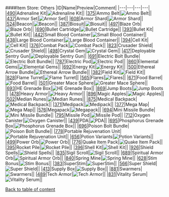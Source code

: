 ####Item Store: Others
|ID|Name|Preview|Comment|
|---|---|---|---|
|[490](https://github.com/alexey-lysiuk/Realm667-AAA-Cache/raw/master/0490.zip)|Adrenaline Kit|![Adrenaline Kit](http://www.realm667.com//images/content/repository/itemstore/AdrenalineKit.png)||
|[375](https://github.com/alexey-lysiuk/Realm667-AAA-Cache/raw/master/0375.zip)|Ammo Belt|![Ammo Belt](http://www.realm667.com//images/content/repository/itemstore/AmmoBelt.png)||
|[437](https://github.com/alexey-lysiuk/Realm667-AAA-Cache/raw/master/0437.zip)|Armor Set|![Armor Set](http://www.realm667.com//images/content/repository/itemstore/Armor%20Set.png)||
|[608](https://github.com/alexey-lysiuk/Realm667-AAA-Cache/raw/master/0608.zip)|Armor Shard|![Armor Shard](http://www.realm667.com//images/content/repository/itemstore/ArmorShard.png)||
|[524](https://github.com/alexey-lysiuk/Realm667-AAA-Cache/raw/master/0524.zip)|Beacon|![Beacon](http://www.realm667.com//images/content/repository/itemstore/Beacon.png)||
|[387](https://github.com/alexey-lysiuk/Realm667-AAA-Cache/raw/master/0387.zip)|Biosuit|![Biosuit](http://www.realm667.com//images/content/repository/itemstore/Biosuit.png)||
|[497](https://github.com/alexey-lysiuk/Realm667-AAA-Cache/raw/master/0497.zip)|Blaze Orb|![Blaze Orb](http://www.realm667.com//images/content/repository/itemstore/BlazeOrb.png)||
|[690](https://github.com/alexey-lysiuk/Realm667-AAA-Cache/raw/master/0690.zip)|Bullet Cartridge|![Bullet Cartridge](http://www.realm667.com//images/content/repository/itemstore/BulletCartridge.png)||
|[393](https://github.com/alexey-lysiuk/Realm667-AAA-Cache/raw/master/0393.zip)|Bullet Kit|![Bullet Kit](http://www.realm667.com//images/content/repository/itemstore/Bullet%20Kit.png)||
|[442](https://github.com/alexey-lysiuk/Realm667-AAA-Cache/raw/master/0442.zip)|Small Blood Container|![Small Blood Container](http://www.realm667.com//images/content/repository/itemstore/Small%20Blood%20Container.png)||
|[438](https://github.com/alexey-lysiuk/Realm667-AAA-Cache/raw/master/0438.zip)|Large Blood Container|![Large Blood Container](http://www.realm667.com//images/content/repository/itemstore/Large%20Blood%20Container.png)||
|[394](https://github.com/alexey-lysiuk/Realm667-AAA-Cache/raw/master/0394.zip)|Cell Kit|![Cell Kit](http://www.realm667.com//images/content/repository/itemstore/Cell%20Kit.png)||
|[376](https://github.com/alexey-lysiuk/Realm667-AAA-Cache/raw/master/0376.zip)|Combat Pack|![Combat Pack](http://www.realm667.com//images/content/repository/itemstore/CombatPack.png)||
|[823](https://github.com/alexey-lysiuk/Realm667-AAA-Cache/raw/master/0823.zip)|Crusader Shield|![Crusader Shield](http://www.realm667.com//images/content/repository/itemstore/CrusaderShield.png)||
|[498](https://github.com/alexey-lysiuk/Realm667-AAA-Cache/raw/master/0498.zip)|Crystal Gem|![Crystal Gem](http://www.realm667.com//images/content/repository/itemstore/CrystalGem.png)||
|[417](https://github.com/alexey-lysiuk/Realm667-AAA-Cache/raw/master/0417.zip)|Deployable Sentry Gun|![Deployable Sentry Gun](http://www.realm667.com//images/content/repository/itemstore/DeployableSentryGun.png)||
|[691](https://github.com/alexey-lysiuk/Realm667-AAA-Cache/raw/master/0691.zip)|Electric Bolt Bundle|![Electric Bolt Bundle](http://www.realm667.com//images/content/repository/itemstore/ElectricBoltBundle.png)||
|[787](https://github.com/alexey-lysiuk/Realm667-AAA-Cache/raw/master/0787.zip)|Electric Pod|![Electric Pod](http://www.realm667.com//images/content/repository/itemstore/ElectricPod.png)||
|[860](https://github.com/alexey-lysiuk/Realm667-AAA-Cache/raw/master/0860.zip)|Elemental Gems|![Elemental Gems](http://www.realm667.com//images/content/repository/itemstore/ElementalGems.png)||
|[692](https://github.com/alexey-lysiuk/Realm667-AAA-Cache/raw/master/0692.zip)|Energy Kit|![Energy Kit](http://www.realm667.com//images/content/repository/itemstore/EnergyKit.png)||
|[500](https://github.com/alexey-lysiuk/Realm667-AAA-Cache/raw/master/0500.zip)|Ethereal Arrow Bundle|![Ethereal Arrow Bundle](http://www.realm667.com//images/content/repository/itemstore/EtherealArrowBundle.png)||
|[382](https://github.com/alexey-lysiuk/Realm667-AAA-Cache/raw/master/0382.zip)|Field Kit|![Field Kit](http://www.realm667.com//images/content/repository/itemstore/FieldKit.png)||
|[828](https://github.com/alexey-lysiuk/Realm667-AAA-Cache/raw/master/0828.zip)|Flame Turret|![Flame Turret](http://www.realm667.com//images/content/repository/itemstore/FlameTurret.png)||
|[565](https://github.com/alexey-lysiuk/Realm667-AAA-Cache/raw/master/0565.zip)|Flares|![Flares](http://www.realm667.com//images/content/repository/itemstore/Flares.png)||
|[671](https://github.com/alexey-lysiuk/Realm667-AAA-Cache/raw/master/0671.zip)|Food Barrel|![Food Barrel](http://www.realm667.com//images/content/repository/propstop/FoodBarrel.png)||
|[501](https://github.com/alexey-lysiuk/Realm667-AAA-Cache/raw/master/0501.zip)|Greater Mace Sphere|![Greater Mace Sphere](http://www.realm667.com//images/content/repository/itemstore/GreaterMaceSphere.png)||
|[693](https://github.com/alexey-lysiuk/Realm667-AAA-Cache/raw/master/0693.zip)|HE Grenade Box|![HE Grenade Box](http://www.realm667.com//images/content/repository/itemstore/HEGrenadeBox.png)||
|[869](https://github.com/alexey-lysiuk/Realm667-AAA-Cache/raw/master/0869.zip)|Jump Boots|![Jump Boots](http://www.realm667.com//images/content/repository/itemstore/JumpBoots.png)||
|[478](https://github.com/alexey-lysiuk/Realm667-AAA-Cache/raw/master/0478.zip)|Heavy Armor|![Heavy Armor](http://www.realm667.com//images/content/repository/itemstore/HeavyArmor.png)||
|[896](https://github.com/alexey-lysiuk/Realm667-AAA-Cache/raw/master/0896.zip)|Magic Apples|![Magic Apples](http://www.realm667.com//images/content/repository/itemstore/MagicApples.png)||
|[502](https://github.com/alexey-lysiuk/Realm667-AAA-Cache/raw/master/0502.zip)|Median Runes|![Median Runes](http://www.realm667.com//images/content/repository/itemstore/MedianRunes.png)||
|[875](https://github.com/alexey-lysiuk/Realm667-AAA-Cache/raw/master/0875.zip)|Medical Backpack|![Medical Backpack](http://www.realm667.com//images/content/repository/itemstore/MedicalBackpack.png)||
|[371](https://github.com/alexey-lysiuk/Realm667-AAA-Cache/raw/master/0371.zip)|Medipack|![Medipack](http://www.realm667.com//images/content/repository/itemstore/Medipack.png)||
|[377](https://github.com/alexey-lysiuk/Realm667-AAA-Cache/raw/master/0377.zip)|Mega Map|![Mega Map](http://www.realm667.com//images/content/repository/itemstore/MegaMap.png)||
|[576](https://github.com/alexey-lysiuk/Realm667-AAA-Cache/raw/master/0576.zip)|Megapack|![Megapack](http://www.realm667.com//images/content/repository/itemstore/Megapack.png)||
|[694](https://github.com/alexey-lysiuk/Realm667-AAA-Cache/raw/master/0694.zip)|Mini Missile Bundle|![Mini Missile Bundle](http://www.realm667.com//images/content/repository/itemstore/MiniMissileBundle.png)||
|[795](https://github.com/alexey-lysiuk/Realm667-AAA-Cache/raw/master/0795.zip)|Missile Pod|![Missile Pod](http://www.realm667.com//images/content/repository/itemstore/MissilePod.png)||
|[712](https://github.com/alexey-lysiuk/Realm667-AAA-Cache/raw/master/0712.zip)|Oxygen Canister|![Oxygen Canister](http://www.realm667.com//images/content/repository/itemstore/OxygenCanister.png)||
|[439](https://github.com/alexey-lysiuk/Realm667-AAA-Cache/raw/master/0439.zip)|PDA|![PDA](http://www.realm667.com//images/content/repository/itemstore/PDA.png)||
|[695](https://github.com/alexey-lysiuk/Realm667-AAA-Cache/raw/master/0695.zip)|Phosphorus Grenade Box|![Phosphorus Grenade Box](http://www.realm667.com//images/content/repository/itemstore/PhosphorusGrenadeBox.png)||
|[696](https://github.com/alexey-lysiuk/Realm667-AAA-Cache/raw/master/0696.zip)|Poison Bolt Bundle|![Poison Bolt Bundle](http://www.realm667.com//images/content/repository/itemstore/PoisonBoltBundle.png)||
|[778](https://github.com/alexey-lysiuk/Realm667-AAA-Cache/raw/master/0778.zip)|Portable Rejuvenation Unit|![Portable Rejuvenation Unit](http://www.realm667.com//images/content/repository/itemstore/PortableRejuvenationUnit.png)||
|[656](https://github.com/alexey-lysiuk/Realm667-AAA-Cache/raw/master/0656.zip)|Potion Variants|![Potion Variants](http://www.realm667.com//images/content/repository/itemstore/Potions.png)||
|[499](https://github.com/alexey-lysiuk/Realm667-AAA-Cache/raw/master/0499.zip)|Power Orb|![Power Orb](http://www.realm667.com//images/content/repository/itemstore/PowerOrb.png)||
|[776](https://github.com/alexey-lysiuk/Realm667-AAA-Cache/raw/master/0776.zip)|Quake Item Pack|![Quake Item Pack](http://www.realm667.com//images/content/repository/itemstore/QuakeItemPack.png)||
|[395](https://github.com/alexey-lysiuk/Realm667-AAA-Cache/raw/master/0395.zip)|Rocket Pile|![Rocket Pile](http://www.realm667.com//images/content/repository/itemstore/Rocket%20Pile.png)||
|[396](https://github.com/alexey-lysiuk/Realm667-AAA-Cache/raw/master/0396.zip)|Shell Kit|![Shell Kit](http://www.realm667.com//images/content/repository/itemstore/Shell%20Kit.png)||
|[926](https://github.com/alexey-lysiuk/Realm667-AAA-Cache/raw/master/0926.zip)|Shield Spells|![Shield Spells](http://www.realm667.com//images/content/repository/itemstore/ShieldSpells.png)||
|[835](https://github.com/alexey-lysiuk/Realm667-AAA-Cache/raw/master/0835.zip)|Sigil Scroll|![Sigil Scroll](http://www.realm667.com//images/content/repository/itemstore/SigilScroll.png)||
|[689](https://github.com/alexey-lysiuk/Realm667-AAA-Cache/raw/master/0689.zip)|Spiritual Armor Orb|![Spiritual Armor Orb](http://www.realm667.com//images/content/repository/itemstore/SpiritualArmorOrb.png)||
|[840](https://github.com/alexey-lysiuk/Realm667-AAA-Cache/raw/master/0840.zip)|Spring Mine|![Spring Mine](http://www.realm667.com//images/content/repository/itemstore/SpringMine.png)||
|[628](https://github.com/alexey-lysiuk/Realm667-AAA-Cache/raw/master/0628.zip)|Stim Bonus|![Stim Bonus](http://www.realm667.com//images/content/repository/itemstore/StimBonus.png)||
|[383](https://github.com/alexey-lysiuk/Realm667-AAA-Cache/raw/master/0383.zip)|SuperStim|![SuperStim](http://www.realm667.com//images/content/repository/itemstore/SuperStim.png)||
|[566](https://github.com/alexey-lysiuk/Realm667-AAA-Cache/raw/master/0566.zip)|Super Shield|![Super Shield](http://www.realm667.com//images/content/repository/itemstore/SuperSheild.png)||
|[413](https://github.com/alexey-lysiuk/Realm667-AAA-Cache/raw/master/0413.zip)|Supply Box|![Supply Box](http://www.realm667.com//images/content/repository/itemstore/SupplyBox.png)||
|[881](https://github.com/alexey-lysiuk/Realm667-AAA-Cache/raw/master/0881.zip)|Swarmers|![Swarmers](http://www.realm667.com//images/content/repository/itemstore/Swarmers.png)||
|[489](https://github.com/alexey-lysiuk/Realm667-AAA-Cache/raw/master/0489.zip)|Tech Armor|![Tech Armor](http://www.realm667.com//images/content/repository/itemstore/TechArmor.png)||
|[831](https://github.com/alexey-lysiuk/Realm667-AAA-Cache/raw/master/0831.zip)|Vitality Serum|![Vitality Serum](http://www.realm667.com//images/content/repository/itemstore/VitalitySerum.png)||

[Back to table of content](readme.md)
